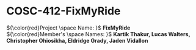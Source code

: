 # COSC-412-FixMyRide
${\color{red}Project \space Name: }$ **FixMyRide**\
${\color{red}Member's \space  Names: }$ **Kartik Thakur, Lucas Walters, Christopher Ohiosikha, Eldridge Grady, Jaden Vidallon**
